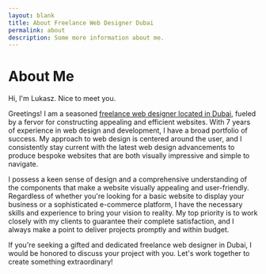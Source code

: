 ```yaml
---
layout: blank
title: About Freelance Web Designer Dubai
permalink: about
description: Some more information about me.
---
```


# About Me 

Hi, I'm Lukasz. Nice to meet you.

Greetings! I am a seasoned [freelance web designer located in Dubai](/), fueled by a fervor for constructing appealing and efficient websites. With 7 years of experience in web design and development, I have a broad portfolio of success. My approach to web design is centered around the user, and I consistently stay current with the latest web design advancements to produce bespoke websites that are both visually impressive and simple to navigate.

I possess a keen sense of design and a comprehensive understanding of the components that make a website visually appealing and user-friendly. Regardless of whether you're looking for a basic website to display your business or a sophisticated e-commerce platform, I have the necessary skills and experience to bring your vision to reality. My top priority is to work closely with my clients to guarantee their complete satisfaction, and I always make a point to deliver projects promptly and within budget.

If you're seeking a gifted and dedicated freelance web designer in Dubai, I would be honored to discuss your project with you. Let's work together to create something extraordinary!
